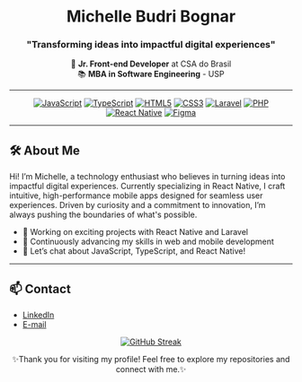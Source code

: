 <div align="center">

# Michelle Budri Bognar

<h3>"Transforming ideas into impactful digital experiences"</h3>

🎨 **Jr. Front-end Developer** at CSA do Brasil  
📚 **MBA in Software Engineering** - USP

</div>

---

<div align="center">

<a href="#">![JavaScript](https://img.shields.io/badge/javascript-%23323330.svg?style=for-the-badge&logo=javascript&logoColor=%23F7DF1E)</a>
<a href="#">![TypeScript](https://img.shields.io/badge/typescript-%23007ACC.svg?style=for-the-badge&logo=typescript&logoColor=white)</a>
<a href="#">![HTML5](https://img.shields.io/badge/html5-%23E34F26.svg?style=for-the-badge&logo=html5&logoColor=white)</a>
<a href="#">![CSS3](https://img.shields.io/badge/css3-%231572B6.svg?style=for-the-badge&logo=css3&logoColor=white)</a>
<a href="#">![Laravel](https://img.shields.io/badge/laravel-%23FF2D20.svg?style=for-the-badge&logo=laravel&logoColor=white)</a>
<a href="#">![PHP](https://img.shields.io/badge/php-%23777BB4.svg?style=for-the-badge&logo=php&logoColor=white)</a>
<a href="#">![React Native](https://img.shields.io/badge/react_native-%2320232a.svg?style=for-the-badge&logo=react&logoColor=%2361DAFB)</a>
<a href="#">![Figma](https://img.shields.io/badge/figma-%23F24E1E.svg?style=for-the-badge&logo=figma&logoColor=white)</a>

</div>

---

## 🛠 About Me

Hi! I’m Michelle, a technology enthusiast who believes in turning ideas into impactful digital experiences. Currently specializing in React Native, I craft intuitive, high-performance mobile apps designed for seamless user experiences. Driven by curiosity and a commitment to innovation, I’m always pushing the boundaries of what's possible.

- 🔭 Working on exciting projects with React Native and Laravel
- 🌱 Continuously advancing my skills in web and mobile development
- 💬 Let’s chat about JavaScript, TypeScript, and React Native!

---

## 📫 Contact

- [LinkedIn](https://www.linkedin.com/in/michelle-budri-bognar/)  
- [E-mail](mailto:codebymichelle.br@gmail.com)




<div align="center">

[![GitHub Streak](https://github-readme-streak-stats.herokuapp.com/?user=michellebudri&theme=tokyonight)](https://github.com/michellebudri)

✨Thank you for visiting my profile! Feel free to explore my repositories and connect with me.✨
</div>

